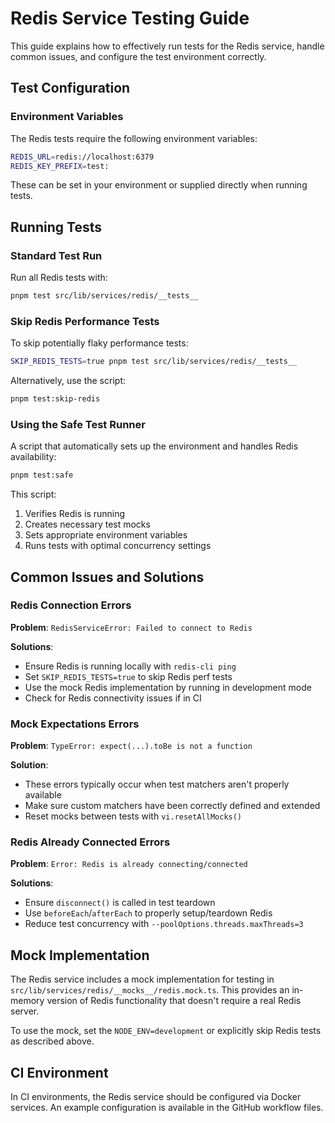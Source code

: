 # Redis Service Testing Guide

This guide explains how to effectively run tests for the Redis service, handle common issues, and configure the test environment correctly.

## Test Configuration

### Environment Variables

The Redis tests require the following environment variables:

```bash
REDIS_URL=redis://localhost:6379
REDIS_KEY_PREFIX=test:
```

These can be set in your environment or supplied directly when running tests.

## Running Tests

### Standard Test Run

Run all Redis tests with:

```bash
pnpm test src/lib/services/redis/__tests__
```

### Skip Redis Performance Tests

To skip potentially flaky performance tests:

```bash
SKIP_REDIS_TESTS=true pnpm test src/lib/services/redis/__tests__
```

Alternatively, use the script:

```bash
pnpm test:skip-redis
```

### Using the Safe Test Runner

A script that automatically sets up the environment and handles Redis availability:

```bash
pnpm test:safe
```

This script:
1. Verifies Redis is running
2. Creates necessary test mocks
3. Sets appropriate environment variables
4. Runs tests with optimal concurrency settings

## Common Issues and Solutions

### Redis Connection Errors

**Problem**: `RedisServiceError: Failed to connect to Redis`

**Solutions**:
- Ensure Redis is running locally with `redis-cli ping`
- Set `SKIP_REDIS_TESTS=true` to skip Redis perf tests
- Use the mock Redis implementation by running in development mode
- Check for Redis connectivity issues if in CI

### Mock Expectations Errors

**Problem**: `TypeError: expect(...).toBe is not a function`

**Solution**:
- These errors typically occur when test matchers aren't properly available
- Make sure custom matchers have been correctly defined and extended
- Reset mocks between tests with `vi.resetAllMocks()`

### Redis Already Connected Errors

**Problem**: `Error: Redis is already connecting/connected`

**Solutions**:
- Ensure `disconnect()` is called in test teardown
- Use `beforeEach`/`afterEach` to properly setup/teardown Redis
- Reduce test concurrency with `--poolOptions.threads.maxThreads=3`

## Mock Implementation

The Redis service includes a mock implementation for testing in `src/lib/services/redis/__mocks__/redis.mock.ts`. This provides an in-memory version of Redis functionality that doesn't require a real Redis server.

To use the mock, set the `NODE_ENV=development` or explicitly skip Redis tests as described above.

## CI Environment

In CI environments, the Redis service should be configured via Docker services. An example configuration is available in the GitHub workflow files.
